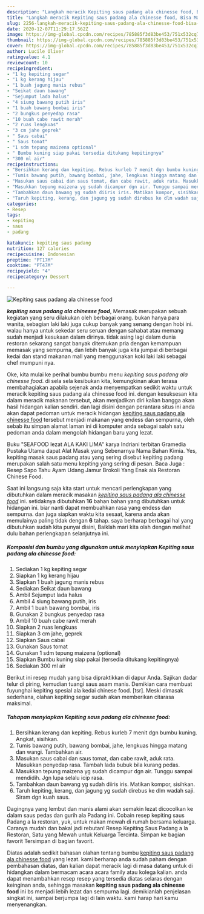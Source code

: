 ```yaml
---
description: "Langkah meracik Kepiting saus padang ala chinesse food, Bisa Manjain Lidah"
title: "Langkah meracik Kepiting saus padang ala chinesse food, Bisa Manjain Lidah"
slug: 2256-langkah-meracik-kepiting-saus-padang-ala-chinesse-food-bisa-manjain-lidah
date: 2020-12-07T11:29:17.562Z
image: https://img-global.cpcdn.com/recipes/785885f3d83be453/751x532cq70/kepiting-saus-padang-ala-chinesse-food-foto-resep-utama.jpg
thumbnail: https://img-global.cpcdn.com/recipes/785885f3d83be453/751x532cq70/kepiting-saus-padang-ala-chinesse-food-foto-resep-utama.jpg
cover: https://img-global.cpcdn.com/recipes/785885f3d83be453/751x532cq70/kepiting-saus-padang-ala-chinesse-food-foto-resep-utama.jpg
author: Lucile Oliver
ratingvalue: 4.1
reviewcount: 10
recipeingredient:
- "1 kg kepiting segar"
- "1 kg kerang hijau"
- "1 buah jagung manis rebus"
- "Seikat daun bawang"
- "Sejumput lada halus"
- "4 siung bawang putih iris"
- "1 buah bawang bombai iris"
- "2 bungkus penyedap rasa"
- "10 buah cabe rawit merah"
- "2 ruas lengkuas"
- "3 cm jahe geprek"
- " Saus cabai"
- " Saus tomat"
- "1 sdm tepung maizena optional"
- " Bumbu kuning siap pakai tersedia ditukang kepitingnya"
- "300 ml air"
recipeinstructions:
- "Bersihkan kerang dan kepiting. Rebus kurleb 7 menit dgn bumbu kuning. Angkat, sisihkan."
- "Tumis bawang putih, bawang bombai, jahe, lengkuas hingga matang dan wangi. Tambahkan air."
- "Masukan saus cabai dan saus tomat, dan cabe rawit, aduk rata. Masukkan penyedap rasa. Tambah lada bubuk bila kurang pedas."
- "Masukkan tepung maizena yg sudah dicampur dgn air. Tunggu sampai mendidih. Jgn lupa selalu icip rasa."
- "Tambahkan daun bawang yg sudah diiris iris. Matikan kompor, sisihkan."
- "Taruh kepiting, kerang, dan jagung yg sudah direbus ke dlm wadah saji. Siram dgn kuah saus."
categories:
- Resep
tags:
- kepiting
- saus
- padang

katakunci: kepiting saus padang 
nutrition: 127 calories
recipecuisine: Indonesian
preptime: "PT17M"
cooktime: "PT47M"
recipeyield: "4"
recipecategory: Dessert

---
```



![Kepiting saus padang ala chinesse food](https://img-global.cpcdn.com/recipes/785885f3d83be453/751x532cq70/kepiting-saus-padang-ala-chinesse-food-foto-resep-utama.jpg)

<b><i>kepiting saus padang ala chinesse food</i></b>, Memasak merupakan sebuah kegiatan yang seru dilakukan oleh berbagai orang. bukan hanya para wanita, sebagian laki laki juga cukup banyak yang senang dengan hobi ini. walau hanya untuk sekedar seru seruan dengan sahabat atau memang sudah menjadi kesukaan dalam dirinya. tidak asing lagi dalam dunia restoran sekarang sangat banyak ditemukan pria dengan kemampuan memasak yang sempurna, dan lebih banyak juga kita jumpai di berbagai kedai dan stand makanan mall yang menggunakan koki laki laki sebagai chef mumpuni nya.

Oke, kita mulai ke perihal bumbu bumbu menu <i>kepiting saus padang ala chinesse food</i>. di sela sela kesibukan kita, kemungkinan akan terasa membahagiakan apabila sejenak anda menyempatkan sedikit waktu untuk meracik kepiting saus padang ala chinesse food ini. dengan kesuksesan kita dalam meracik makanan tersebut, akan menjadikan diri kalian bangga akan hasil hidangan kalian sendiri. dan lagi disini dengan perantara situs ini anda akan dapat pedoman untuk meracik hidangan <u>kepiting saus padang ala chinesse food</u> tersebut menjadi makanan yang endess dan sempurna, oleh sebab itu simpan alamat laman ini di komputer anda sebagai salah satu pedoman anda dalam mengolah hidangan baru yang lezat.

Buku &#34;SEAFOOD lezat ALA KAKI LIMA&#34; karya Indriani terbitan Gramedia Pustaka Utama dapat Alat Masak yang Sebenarnya Nama Bahan Kimia. Yes, kepiting masak saus padang atau yang sering disebut kepiting padang merupakan salah satu menu kepiting yang sering di pesan. Baca Juga : Resep Sapo Tahu Ayam Udang Jamur Brokoli Yang Enak ala Restoran Chinese Food.


Saat ini langsung saja kita start untuk mencari perlengkapan yang dibutuhkan dalam meracik masakan <u><i>kepiting saus padang ala chinesse food</i></u> ini. setidaknya dibutuhkan <b>16</b> bahan bahan yang dibutuhkan untuk hidangan ini. biar nanti dapat membuahkan rasa yang endess dan sempurna. dan juga siapkan waktu kita sesaat, karena anda akan memulainya paling tidak dengan <b>6</b> tahap. saya berharap berbagai hal yang dibutuhkan sudah kita punyai disini, Baiklah mari kita olah dengan melihat dulu bahan perlengkapan selanjutnya ini.

<!--inarticleads1-->

##### Komposisi dan bumbu yang digunakan untuk menyiapkan Kepiting saus padang ala chinesse food:

1. Sediakan 1 kg kepiting segar
1. Siapkan 1 kg kerang hijau
1. Siapkan 1 buah jagung manis rebus
1. Sediakan Seikat daun bawang
1. Ambil Sejumput lada halus
1. Ambil 4 siung bawang putih, iris
1. Ambil 1 buah bawang bombai, iris
1. Gunakan 2 bungkus penyedap rasa
1. Ambil 10 buah cabe rawit merah
1. Siapkan 2 ruas lengkuas
1. Siapkan 3 cm jahe, geprek
1. Siapkan  Saus cabai
1. Gunakan  Saus tomat
1. Gunakan 1 sdm tepung maizena (optional)
1. Siapkan  Bumbu kuning siap pakai (tersedia ditukang kepitingnya)
1. Sediakan 300 ml air


Berikut ini resep mudah yang bisa dipraktikkan di dapur Anda. Sajikan dadar telur di piring, kemudian tuangi saus asam manis. Demikian cara membuat fuyunghai kepiting spesial ala kedai chinese food. [tsr]. Meski dimasak sederhana, olahan kepiting segar sudah akan memberikan citarasa maksimal. 

<!--inarticleads2-->

##### Tahapan menyiapkan Kepiting saus padang ala chinesse food:

1. Bersihkan kerang dan kepiting. Rebus kurleb 7 menit dgn bumbu kuning. Angkat, sisihkan.
1. Tumis bawang putih, bawang bombai, jahe, lengkuas hingga matang dan wangi. Tambahkan air.
1. Masukan saus cabai dan saus tomat, dan cabe rawit, aduk rata. Masukkan penyedap rasa. Tambah lada bubuk bila kurang pedas.
1. Masukkan tepung maizena yg sudah dicampur dgn air. Tunggu sampai mendidih. Jgn lupa selalu icip rasa.
1. Tambahkan daun bawang yg sudah diiris iris. Matikan kompor, sisihkan.
1. Taruh kepiting, kerang, dan jagung yg sudah direbus ke dlm wadah saji. Siram dgn kuah saus.


Dagingnya yang lembut dan manis alami akan semakin lezat dicocolkan ke dalam saus pedas dan gurih ala Padang ini. Cobain resep kepiting saus Padang a la restoran, yuk, untuk makan mewah di rumah bersama keluarga. Caranya mudah dan bakal jadi rebutan! Resep Kepiting Saus Padang a la Restoran, Satu yang Mewah untuk Keluarga Tercinta. Simpan ke bagian favorit Tersimpan di bagian favorit. 

Diatas adalah sedikit bahasan olahan tentang bumbu <u>kepiting saus padang ala chinesse food</u> yang lezat. kami berharap anda sudah paham dengan pembahasan diatas, dan kalian dapat meracik lagi di masa datang untuk di hidangkan dalam bermacam acara acara family atau kolega kalian. anda dapat menambahkan resep resep yang tersedia diatas selaras dengan keinginan anda, sehingga masakan <b>kepiting saus padang ala chinesse food</b> ini bs menjadi lebih lezat dan sempurna lagi. demikianlah penjelasan singkat ini, sampai berjumpa lagi di lain waktu. kami harap hari kamu menyenangkan.
